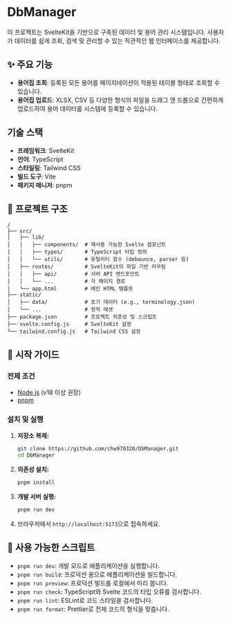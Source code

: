 # DbManager

이 프로젝트는 SvelteKit을 기반으로 구축된 데이터 및 용어 관리 시스템입니다. 사용자가 데이터를 쉽게 조회, 검색 및 관리할 수 있는 직관적인 웹 인터페이스를 제공합니다.

## ✨ 주요 기능

-   **용어집 조회**: 등록된 모든 용어를 페이지네이션이 적용된 테이블 형태로 조회할 수 있습니다.
-   **용어집 업로드**: XLSX, CSV 등 다양한 형식의 파일을 드래그 앤 드롭으로 간편하게 업로드하여 용어 데이터를 시스템에 등록할 수 있습니다.

##  기술 스택

-   **프레임워크**: SvelteKit
-   **언어**: TypeScript
-   **스타일링**: Tailwind CSS
-   **빌드 도구**: Vite
-   **패키지 매니저**: pnpm

## 📁 프로젝트 구조

```
/
├── src/
│   ├── lib/
│   │   ├── components/  # 재사용 가능한 Svelte 컴포넌트
│   │   ├── types/       # TypeScript 타입 정의
│   │   └── utils/       # 유틸리티 함수 (debounce, parser 등)
│   ├── routes/          # SvelteKit의 파일 기반 라우팅
│   │   ├── api/         # 서버 API 엔드포인트
│   │   └── ...          # 각 페이지 경로
│   └── app.html         # 메인 HTML 템플릿
├── static/
│   ├── data/            # 초기 데이터 (e.g., terminology.json)
│   └── ...              # 정적 에셋
├── package.json         # 프로젝트 의존성 및 스크립트
├── svelte.config.js     # SvelteKit 설정
└── tailwind.config.js   # Tailwind CSS 설정
```

## 🚀 시작 가이드

### 전제 조건

-   [Node.js](https://nodejs.org/) (v18 이상 권장)
-   [pnpm](https://pnpm.io/)

### 설치 및 실행

1.  **저장소 복제:**

    ```bash
    git clone https://github.com/chw970320/DbManager.git
    cd DbManager
    ```

2.  **의존성 설치:**

    ```bash
    pnpm install
    ```

3.  **개발 서버 실행:**

    ```bash
    pnpm run dev
    ```

4.  브라우저에서 `http://localhost:5173`으로 접속하세요.

## 📜 사용 가능한 스크립트

-   `pnpm run dev`: 개발 모드로 애플리케이션을 실행합니다.
-   `pnpm run build`: 프로덕션 용으로 애플리케이션을 빌드합니다.
-   `pnpm run preview`: 프로덕션 빌드를 로컬에서 미리 봅니다.
-   `pnpm run check`: TypeScript와 Svelte 코드의 타입 오류를 검사합니다.
-   `pnpm run lint`: ESLint로 코드 스타일을 검사합니다.
-   `pnpm run format`: Prettier로 전체 코드의 형식을 맞춥니다.

